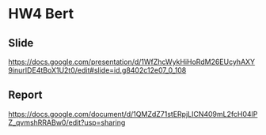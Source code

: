 # HW4 Bert

## Slide 
https://docs.google.com/presentation/d/1WfZhcWykHiHoRdM26EUcyhAXY9inurIDE4tBoX1U2t0/edit#slide=id.g8402c12e07_0_108

## Report
https://docs.google.com/document/d/1QMZdZ71stERpjLICN409mL2fcH04lPZ_qvmshRRABw0/edit?usp=sharing



